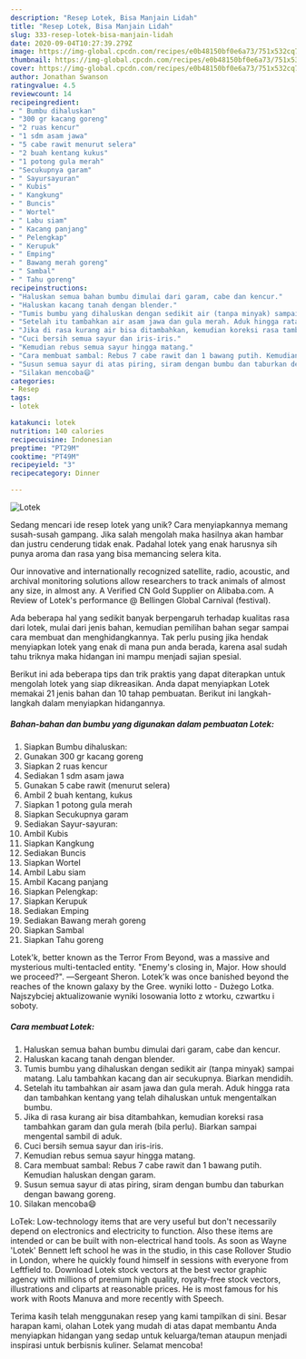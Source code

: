 ```yaml
---
description: "Resep Lotek, Bisa Manjain Lidah"
title: "Resep Lotek, Bisa Manjain Lidah"
slug: 333-resep-lotek-bisa-manjain-lidah
date: 2020-09-04T10:27:39.279Z
image: https://img-global.cpcdn.com/recipes/e0b48150bf0e6a73/751x532cq70/lotek-foto-resep-utama.jpg
thumbnail: https://img-global.cpcdn.com/recipes/e0b48150bf0e6a73/751x532cq70/lotek-foto-resep-utama.jpg
cover: https://img-global.cpcdn.com/recipes/e0b48150bf0e6a73/751x532cq70/lotek-foto-resep-utama.jpg
author: Jonathan Swanson
ratingvalue: 4.5
reviewcount: 14
recipeingredient:
- " Bumbu dihaluskan"
- "300 gr kacang goreng"
- "2 ruas kencur"
- "1 sdm asam jawa"
- "5 cabe rawit menurut selera"
- "2 buah kentang kukus"
- "1 potong gula merah"
- "Secukupnya garam"
- " Sayursayuran"
- " Kubis"
- " Kangkung"
- " Buncis"
- " Wortel"
- " Labu siam"
- " Kacang panjang"
- " Pelengkap"
- " Kerupuk"
- " Emping"
- " Bawang merah goreng"
- " Sambal"
- " Tahu goreng"
recipeinstructions:
- "Haluskan semua bahan bumbu dimulai dari garam, cabe dan kencur."
- "Haluskan kacang tanah dengan blender."
- "Tumis bumbu yang dihaluskan dengan sedikit air (tanpa minyak) sampai matang. Lalu tambahkan kacang dan air secukupnya. Biarkan mendidih."
- "Setelah itu tambahkan air asam jawa dan gula merah. Aduk hingga rata dan tambahkan kentang yang telah dihaluskan untuk mengentalkan bumbu."
- "Jika di rasa kurang air bisa ditambahkan, kemudian koreksi rasa tambahkan garam dan gula merah (bila perlu). Biarkan sampai mengental sambil di aduk."
- "Cuci bersih semua sayur dan iris-iris."
- "Kemudian rebus semua sayur hingga matang."
- "Cara membuat sambal: Rebus 7 cabe rawit dan 1 bawang putih. Kemudian haluskan dengan garam."
- "Susun semua sayur di atas piring, siram dengan bumbu dan taburkan dengan bawang goreng."
- "Silakan mencoba😄"
categories:
- Resep
tags:
- lotek

katakunci: lotek 
nutrition: 140 calories
recipecuisine: Indonesian
preptime: "PT29M"
cooktime: "PT49M"
recipeyield: "3"
recipecategory: Dinner

---
```



![Lotek](https://img-global.cpcdn.com/recipes/e0b48150bf0e6a73/751x532cq70/lotek-foto-resep-utama.jpg)

Sedang mencari ide resep lotek yang unik? Cara menyiapkannya memang susah-susah gampang. Jika salah mengolah maka hasilnya akan hambar dan justru cenderung tidak enak. Padahal lotek yang enak harusnya sih punya aroma dan rasa yang bisa memancing selera kita.

Our innovative and internationally recognized satellite, radio, acoustic, and archival monitoring solutions allow researchers to track animals of almost any size, in almost any. A Verified CN Gold Supplier on Alibaba.com. A Review of Lotek&#39;s performance @ Bellingen Global Carnival (festival).

Ada beberapa hal yang sedikit banyak berpengaruh terhadap kualitas rasa dari lotek, mulai dari jenis bahan, kemudian pemilihan bahan segar sampai cara membuat dan menghidangkannya. Tak perlu pusing jika hendak menyiapkan lotek yang enak di mana pun anda berada, karena asal sudah tahu triknya maka hidangan ini mampu menjadi sajian spesial.


Berikut ini ada beberapa tips dan trik praktis yang dapat diterapkan untuk mengolah lotek yang siap dikreasikan. Anda dapat menyiapkan Lotek memakai 21 jenis bahan dan 10 tahap pembuatan. Berikut ini langkah-langkah dalam menyiapkan hidangannya.

<!--inarticleads1-->

##### Bahan-bahan dan bumbu yang digunakan dalam pembuatan Lotek:

1. Siapkan  Bumbu dihaluskan:
1. Gunakan 300 gr kacang goreng
1. Siapkan 2 ruas kencur
1. Sediakan 1 sdm asam jawa
1. Gunakan 5 cabe rawit (menurut selera)
1. Ambil 2 buah kentang, kukus
1. Siapkan 1 potong gula merah
1. Siapkan Secukupnya garam
1. Sediakan  Sayur-sayuran:
1. Ambil  Kubis
1. Siapkan  Kangkung
1. Sediakan  Buncis
1. Siapkan  Wortel
1. Ambil  Labu siam
1. Ambil  Kacang panjang
1. Siapkan  Pelengkap:
1. Siapkan  Kerupuk
1. Sediakan  Emping
1. Sediakan  Bawang merah goreng
1. Siapkan  Sambal
1. Siapkan  Tahu goreng


Lotek&#39;k, better known as the Terror From Beyond, was a massive and mysterious multi-tentacled entity. &#34;Enemy&#39;s closing in, Major. How should we proceed?&#34;. ―Sergeant Sheron. Lotek&#39;k was once banished beyond the reaches of the known galaxy by the Gree. wyniki lotto - Dużego Lotka. Najszybciej aktualizowanie wyniki losowania lotto z wtorku, czwartku i soboty. 

<!--inarticleads2-->

##### Cara membuat Lotek:

1. Haluskan semua bahan bumbu dimulai dari garam, cabe dan kencur.
1. Haluskan kacang tanah dengan blender.
1. Tumis bumbu yang dihaluskan dengan sedikit air (tanpa minyak) sampai matang. Lalu tambahkan kacang dan air secukupnya. Biarkan mendidih.
1. Setelah itu tambahkan air asam jawa dan gula merah. Aduk hingga rata dan tambahkan kentang yang telah dihaluskan untuk mengentalkan bumbu.
1. Jika di rasa kurang air bisa ditambahkan, kemudian koreksi rasa tambahkan garam dan gula merah (bila perlu). Biarkan sampai mengental sambil di aduk.
1. Cuci bersih semua sayur dan iris-iris.
1. Kemudian rebus semua sayur hingga matang.
1. Cara membuat sambal: Rebus 7 cabe rawit dan 1 bawang putih. Kemudian haluskan dengan garam.
1. Susun semua sayur di atas piring, siram dengan bumbu dan taburkan dengan bawang goreng.
1. Silakan mencoba😄


LoTek: Low-technology items that are very useful but don&#39;t necessarily depend on electronics and electricity to function. Also these items are intended or can be built with non-electrical hand tools. As soon as Wayne &#39;Lotek&#39; Bennett left school he was in the studio, in this case Rollover Studio in London, where he quickly found himself in sessions with everyone from Leftfield to. Download Lotek stock vectors at the best vector graphic agency with millions of premium high quality, royalty-free stock vectors, illustrations and cliparts at reasonable prices. He is most famous for his work with Roots Manuva and more recently with Speech. 

Terima kasih telah menggunakan resep yang kami tampilkan di sini. Besar harapan kami, olahan Lotek yang mudah di atas dapat membantu Anda menyiapkan hidangan yang sedap untuk keluarga/teman ataupun menjadi inspirasi untuk berbisnis kuliner. Selamat mencoba!
